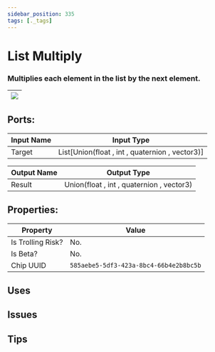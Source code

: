```yaml
---
sidebar_position: 335
tags: [._tags]
---
```


# List Multiply


### Multiplies each element in the list by the next element.

| ![](https://images-ext-2.discordapp.net/external/MPmIaQzlEPmgGWlgi-WxBBXt0Bjv_zWPkg1y1f_sy3s/https/www.recroomcircuits.com/image/circuit/absolute-value?width=206&height=108) |
|-----|

## Ports:

| Input Name | Input Type |
|-----------|-----------|
| Target | List[Union(float , int , quaternion , vector3)] |

| Output Name | Output Type |
|-----------|-----------|
| Result | Union(float , int , quaternion , vector3) |

## Properties:

| Property  | Value |
|-------------------|-----------|
| Is Trolling Risk? | No. |
| Is Beta? | No. |
| Chip UUID | `585aebe5-5df3-423a-8bc4-66b4e2b8bc5b` |

## Uses

## Issues

## Tips